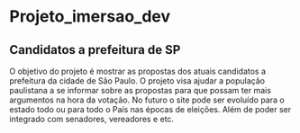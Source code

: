 # Projeto_imersao_dev
## Candidatos a prefeitura de SP 
O objetivo do projeto é mostrar as propostas dos atuais candidatos a prefeitura da cidade de São Paulo. O projeto visa ajudar a população paulistana a se informar sobre as propostas para que possam ter mais argumentos na hora da votação. No futuro o site pode ser evoluído para o estado todo ou para todo o País nas épocas de eleições. Além de poder ser integrado com senadores, vereadores e etc. 
